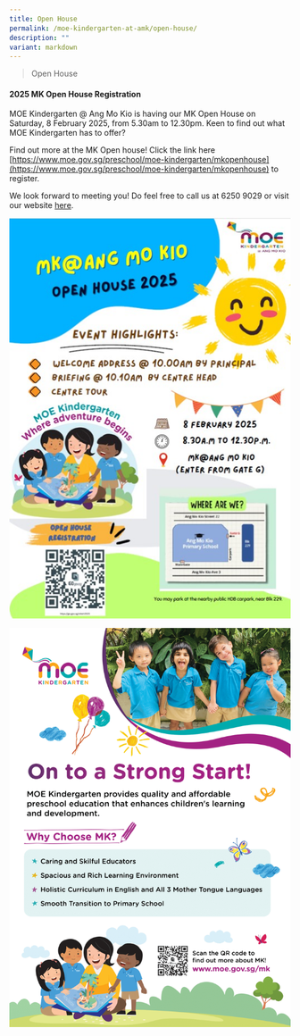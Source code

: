 ```yaml
---
title: Open House
permalink: /moe-kindergarten-at-amk/open-house/
description: ""
variant: markdown
---
```

>Open House

#### 2025 MK Open House Registration

MOE Kindergarten @ Ang Mo Kio is having our MK Open House on Saturday, 8 February 2025, from 5.30am to 12.30pm. Keen to find out what MOE Kindergarten has to offer?

Find out more at the MK Open house!   Click the link here [https://www.moe.gov.sg/preschool/moe-kindergarten/mkopenhouse](https://www.moe.gov.sg/preschool/moe-kindergarten/mkopenhouse) to register.

We look forward to meeting you! Do feel free to call us at 6250 9029 or visit our website [here](https://www.angmokiopri.moe.edu.sg/moe-kindergarten-at-amk/about-us/).

![](/images/MOE%20Kindergarten/2025MK_Open_House.jpg)


![](/images/MOE%20Kindergarten/2023%20MK%20OH%20Flyer-1.png)